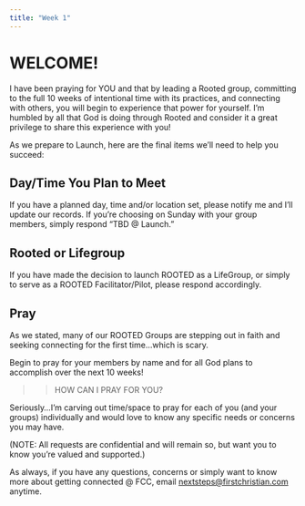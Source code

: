 ```yaml
---
title: "Week 1"
---
```


# WELCOME!

I have been praying for YOU and that by leading a Rooted group, committing to the full 10 weeks of intentional time with its practices, and connecting with others, you will begin to experience that power for yourself. I’m humbled by all that God is doing through Rooted and consider it a great privilege to share this experience with you!

As we prepare to Launch, here are the final items we’ll need to help you succeed:

## Day/Time You Plan to Meet

If you have a planned day, time and/or location set, please notify me and I’ll update our records. If you’re choosing on Sunday with your group members, simply respond “TBD @ Launch.”

## Rooted or Lifegroup

If you have made the decision to launch ROOTED as a LifeGroup, or simply to serve as a ROOTED Facilitator/Pilot, please respond accordingly.

## Pray

As we stated, many of our ROOTED Groups are stepping out in faith and seeking connecting for the first time…which is scary.

Begin to pray for your members by name and for all God plans to accomplish over the next 10 weeks!

>>HOW CAN I PRAY FOR YOU?

Seriously…I’m carving out time/space to pray for each of you (and your groups) individually and would love to know any specific needs or concerns you may have.

(NOTE: All requests are confidential and will remain so, but want you to know you’re valued and supported.)

As always, if you have any questions, concerns or simply want to know more about getting connected @ FCC, email nextsteps@firstchristian.com anytime.
